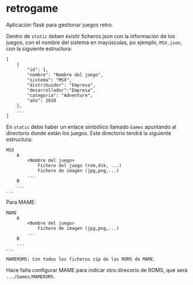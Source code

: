 # retrogame

Aplicación flask para gestionar juegos retro.

Dentro de `static` deben existir ficheros json con la información de los juegos, con el nombre del sistema en mayúsculas, po ejemplo, `MSX.json`, con la siguiente estructura:

    [
        {
            "id": 1,
            "nombre": "Nombre del juego",
            "sistema": "MSX",
            "distribuidor": "Empresa",
            "desarrollador":"Empresa",
            "categoria": "Adventure",
            "año": 2020
        },
        ...
    ]

En `static` debe haber un enlace simbólico llamado `Games` apuntando al directorio donde están los juegos. Este directorio tendrá la siguiente estructura:

    MSX
        A
            <Nombre del juego>
                Fichero del juego (rom,dsk, ...)
                Fichero de imagen (jpg,png,...)
            ...
        B
        ...
    ...

Para MAME:

    MAME
        A
            <Nombre del juego>
                Fichero de imagen (jpg,png,...)
            ...
        B
        ...
    ...

    MAMEROMS: Con todos los ficheros zip de las ROMS de MAME.

Hace falta configurar MAME para indicar otro direcorio de ROMS, que será `.../Games/MAMEROMS`.